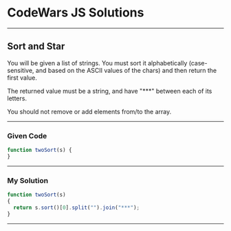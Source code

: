 # CodeWars JS Solutions

---

## Sort and Star

You will be given a list of strings. You must sort it alphabetically (case-sensitive, and based on the ASCII values of the chars) and then return the first value.

The returned value must be a string, and have "***" between each of its letters.

You should not remove or add elements from/to the array.


---

### Given Code


```js
function twoSort(s) {
}
```

---

### My Solution 


```js
function twoSort(s) 
{
  return s.sort()[0].split("").join("***");
}
```


---
